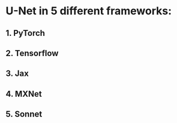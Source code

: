 # U-Net in 5 different frameworks:

## 1. PyTorch
## 2. Tensorflow
## 3. Jax
## 4. MXNet
## 5. Sonnet
